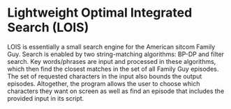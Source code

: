 # Lightweight Optimal Integrated Search (LOIS)
LOIS is essentially a small search engine for the American sitcom Family Guy. Search is enabled by two string-matching algorithms: BP-DP and filter search. Key words/phrases are input and processed in these algorithms, which then find the closest matches in the set of all Family Guy episodes. The set of requested characters in the input also bounds the output episodes. Altogether, the program allows the user to choose which characters they want on screen as well as find an episode that includes the provided input in its script.
